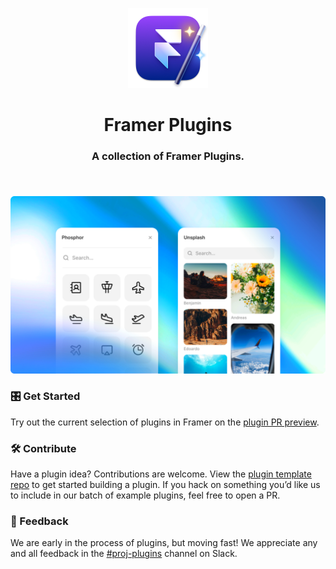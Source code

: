 <p align="center">
  <img src="assets/images/icon.png" height="128">
  <h1 align="center" style="border: none;">Framer Plugins</h1>
<h3 align="center">
A collection of Framer Plugins.
</h3>
<h3 align="center">

</h3>
</p>



<br>

![plugins](assets/images/plugins.png)

### 🎛️ Get Started 
Try out the current selection of plugins in Framer on the [plugin PR preview](https://features-plugin.beta.framer.com/projects/). 

### 🛠️ Contribute

Have a plugin idea? Contributions are welcome. View the [plugin template repo](https://github.com/framer/plugin) to get started building a plugin. If you hack on something you’d like us to include in our batch of example plugins, feel free to open a PR.

### 🔮 Feedback

We are early in the process of plugins, but moving fast! We appreciate any and all feedback in the [#proj-plugins](https://framer-team.slack.com/archives/C06L5H5ADK2) channel on Slack.

